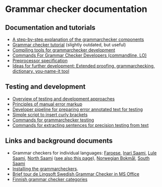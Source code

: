 # Grammar checker documentation

## Documentation and tutorials

- [A step-by-step explanation of the grammarchecker components](https://github.com/divvun/libdivvun/blob/master/README.org)
- [Grammar checker tutorial](doc/GrammarcheckerTutorial.html) (slightly outdated, but useful)
- [Compiling tools for grammarchecker development](doc/GrammarcheckerCompilation.html)
- [Commands For Grammar Checker Developers (commandline, LO)](../../tools/CommandsForGrammarCheckerDevelopers.html)
- [Preprocessor specification](doc/PreprocessorSpecification.html)
- [Ideas for further development: Extended proofing, grammarchecking, dictionary, you-name-it tool](extendedproofingtool.md)

## Testing and development

- [Overview of testing and development approaches](doc/grammarchecker-testing-overview.md)
- [Principles of manual error markup](../spelling/testdoc/error-markup.html)
- [Developer pipeline for preparing error annotated text for testing](preparing-annotated-text.md)
- [Simple script to insert curly brackets](curly-bracket.md)
- [Commands for grammarchecker testing](doc/grammarchecker_testing.html)
- [Commands for extracting sentences for precision testing from text](extracting-precision-sentences.md)

## Links and background documents

- Grammar checkers for individual languages: [Faroese](https://giellalt.github.io/lang-fao/gramcheck/), [Inari Saami](https://giellalt.github.io/lang-smn/gramcheck/), [Lule Saami](https://giellalt.github.io/lang-smj/gramcheck/), [North Saami](https://giellalt.github.io/lang-sme/gramcheck/) ([see also this page](NortSaamiGrammarchecker.html)), [Norwegian Bokmål](https://giellalt.github.io/lang-nob/gramcheck/), [South Saami](https://giellalt.github.io/lang-sma/gramcheck/)
- [Installing the grammarcheckers](https://divvun.no/korrektur/gramcheck.html).
- [Brief tour de Lingsoft Swedish Grammar Checker in MS Office](doc/LingsoftGrammarChecker.html)
- [Finnish grammar checker categories](doc/LSFinnishGrammarCheckerCategories.html)
